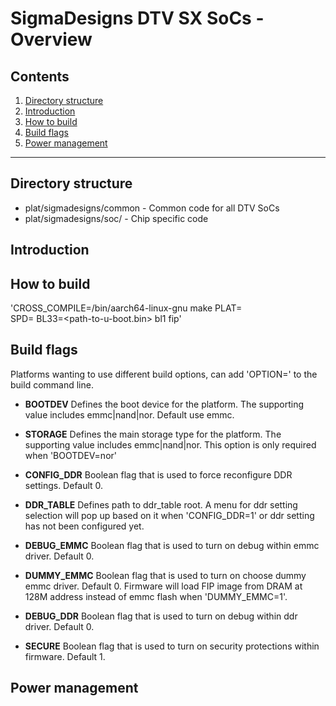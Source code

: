 SigmaDesigns DTV SX SoCs - Overview
======================

Contents
--------

1.  [Directory structure](#Directory-structure)
2.  [Introduction](#Introduction)
3.  [How to build](#How-to-build)
4.  [Build flags](#Build-flags)
5.  [Power management](#Power-management)

- - - - - - - - - - - - - - - - - -

Directory structure
-------------------

* plat/sigmadesigns/common - Common code for all DTV SoCs
* plat/sigmadesigns/soc/   - Chip specific code

Introduction
------------

How to build
------------

'CROSS_COMPILE=<path-to-aarch64-gcc>/bin/aarch64-linux-gnu make PLAT=<soc e.g. union> \
SPD=<dispatcher e.g. tspd> BL33=<path-to-u-boot.bin> bl1 fip'

Build flags
-------------

Platforms wanting to use different build options, can add 'OPTION=<value>'
to the build command line.


*   **BOOTDEV**
    Defines the boot device for the platform. The supporting value includes
    emmc|nand|nor. Default use emmc.

*   **STORAGE**
    Defines the main storage type for the platform. The supporting value includes
    emmc|nand|nor. This option is only required when 'BOOTDEV=nor'

*   **CONFIG_DDR**
    Boolean flag that is used to force reconfigure DDR settings. Default 0.

*   **DDR_TABLE**
    Defines path to ddr_table root. A menu for ddr setting selection will pop up
    based on it when 'CONFIG_DDR=1' or ddr setting has not been configured yet.

*   **DEBUG_EMMC**
    Boolean flag that is used to turn on debug within emmc driver. Default 0.

*   **DUMMY_EMMC**
    Boolean flag that is used to turn on choose dummy emmc driver. Default 0.
    Firmware will load FIP image from DRAM at 128M address instead of emmc
    flash when 'DUMMY_EMMC=1'.

*   **DEBUG_DDR**
    Boolean flag that is used to turn on debug within ddr driver. Default 0.

*   **SECURE**
    Boolean flag that is used to turn on security protections within firmware.
    Default 1.


Power management
----------------

